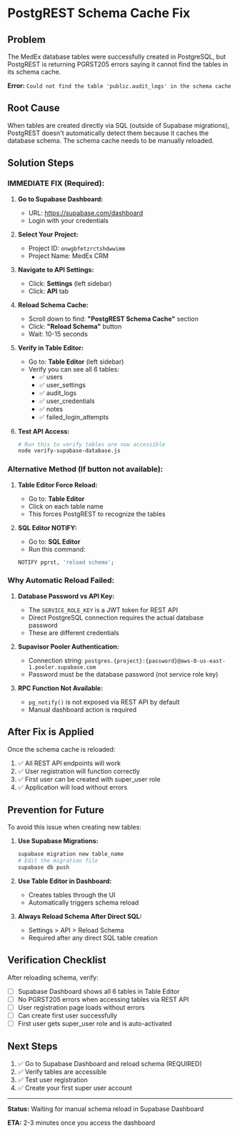 # PostgREST Schema Cache Fix

## Problem
The MedEx database tables were successfully created in PostgreSQL, but PostgREST is returning PGRST205 errors saying it cannot find the tables in its schema cache.

**Error:** `Could not find the table 'public.audit_logs' in the schema cache`

## Root Cause
When tables are created directly via SQL (outside of Supabase migrations), PostgREST doesn't automatically detect them because it caches the database schema. The schema cache needs to be manually reloaded.

## Solution Steps

### **IMMEDIATE FIX (Required):**

1. **Go to Supabase Dashboard:**
   - URL: https://supabase.com/dashboard
   - Login with your credentials

2. **Select Your Project:**
   - Project ID: `onwgbfetzrctshdwwimm`
   - Project Name: MedEx CRM

3. **Navigate to API Settings:**
   - Click: **Settings** (left sidebar)
   - Click: **API** tab

4. **Reload Schema Cache:**
   - Scroll down to find: **"PostgREST Schema Cache"** section
   - Click: **"Reload Schema"** button
   - Wait: 10-15 seconds

5. **Verify in Table Editor:**
   - Go to: **Table Editor** (left sidebar)
   - Verify you can see all 6 tables:
     - ✅ users
     - ✅ user_settings
     - ✅ audit_logs
     - ✅ user_credentials
     - ✅ notes
     - ✅ failed_login_attempts

6. **Test API Access:**
   ```bash
   # Run this to verify tables are now accessible
   node verify-supabase-database.js
   ```

### Alternative Method (If button not available):

1. **Table Editor Force Reload:**
   - Go to: **Table Editor**
   - Click on each table name
   - This forces PostgREST to recognize the tables

2. **SQL Editor NOTIFY:**
   - Go to: **SQL Editor**
   - Run this command:
   ```sql
   NOTIFY pgrst, 'reload schema';
   ```

### Why Automatic Reload Failed:

1. **Database Password vs API Key:**
   - The `SERVICE_ROLE_KEY` is a JWT token for REST API
   - Direct PostgreSQL connection requires the actual database password
   - These are different credentials

2. **Supavisor Pooler Authentication:**
   - Connection string: `postgres.{project}:{password}@aws-0-us-east-1.pooler.supabase.com`
   - Password must be the database password (not service role key)

3. **RPC Function Not Available:**
   - `pg_notify()` is not exposed via REST API by default
   - Manual dashboard action is required

## After Fix is Applied

Once the schema cache is reloaded:

1. ✅ All REST API endpoints will work
2. ✅ User registration will function correctly
3. ✅ First user can be created with super_user role
4. ✅ Application will load without errors

## Prevention for Future

To avoid this issue when creating new tables:

1. **Use Supabase Migrations:**
   ```bash
   supabase migration new table_name
   # Edit the migration file
   supabase db push
   ```

2. **Use Table Editor in Dashboard:**
   - Creates tables through the UI
   - Automatically triggers schema reload

3. **Always Reload Schema After Direct SQL:**
   - Settings > API > Reload Schema
   - Required after any direct SQL table creation

## Verification Checklist

After reloading schema, verify:

- [ ] Supabase Dashboard shows all 6 tables in Table Editor
- [ ] No PGRST205 errors when accessing tables via REST API
- [ ] User registration page loads without errors
- [ ] Can create first user successfully
- [ ] First user gets super_user role and is auto-activated

## Next Steps

1. ✅ Go to Supabase Dashboard and reload schema (REQUIRED)
2. ✅ Verify tables are accessible
3. ✅ Test user registration
4. ✅ Create your first super user account

---

**Status:** Waiting for manual schema reload in Supabase Dashboard

**ETA:** 2-3 minutes once you access the dashboard
